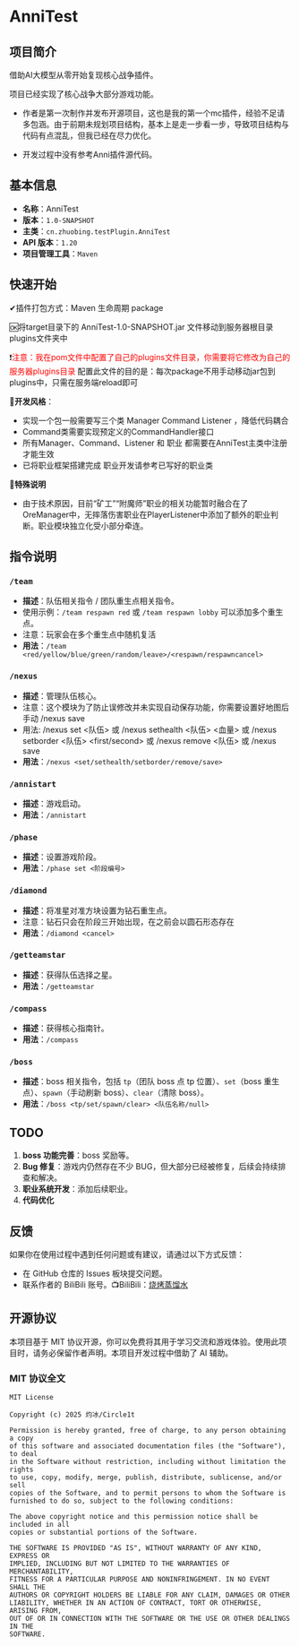 # AnniTest



## 项目简介



借助AI大模型从零开始复现核心战争插件。

项目已经实现了核心战争大部分游戏功能。



* 作者是第一次制作并发布开源项目，这也是我的第一个mc插件，经验不足请多包涵。由于前期未规划项目结构，基本上是走一步看一步，导致项目结构与代码有点混乱，但我已经在尽力优化。

* 开发过程中没有参考Anni插件源代码。

  

## 基本信息



- **名称**：AnniTest
- **版本**：`1.0-SNAPSHOT`
- **主类**：`cn.zhuobing.testPlugin.AnniTest`
- **API 版本**：`1.20`
- **项目管理工具**：`Maven`



## 快速开始



✔插件打包方式：Maven 生命周期 package

🆗将target目录下的 AnniTest-1.0-SNAPSHOT.jar 文件移动到服务器根目录plugins文件夹中

❗<span style="color:red">注意：我在pom文件中配置了自己的plugins文件目录，你需要将它修改为自己的服务器plugins目录</span> 配置此文件的目的是：每次package不用手动移动jar包到plugins中，只需在服务端reload即可

🚀**开发风格**：

* 实现一个包一般需要写三个类 Manager Command Listener ，降低代码耦合
* Command类需要实现预定义的CommandHandler接口
* 所有Manager、Command、Listener 和 职业 都需要在AnniTest主类中注册才能生效
* 已将职业框架搭建完成 职业开发请参考已写好的职业类

🔋**特殊说明**
* 由于技术原因，目前“矿工”“附魔师”职业的相关功能暂时融合在了OreManager中，无摔落伤害职业在PlayerListener中添加了额外的职业判断。职业模块独立化受小部分牵连。

## 指令说明



### `/team`



- **描述**：队伍相关指令 / 团队重生点相关指令。
- 使用示例：`/team respawn red` 或 `/team respawn lobby` 可以添加多个重生点。
- 注意：玩家会在多个重生点中随机复活
- **用法**：`/team <red/yellow/blue/green/random/leave>/<respawn/respawncancel>`



### `/nexus`



- **描述**：管理队伍核心。
- 注意：这个模块为了防止误修改并未实现自动保存功能，你需要设置好地图后手动 /nexus save
- 用法: /nexus set <队伍>
  或 /nexus sethealth <队伍> <血量>
  或 /nexus setborder <队伍> <first/second>
  或 /nexus remove <队伍> 或 /nexus save
- **用法**：`/nexus <set/sethealth/setborder/remove/save>`



### `/annistart`



- **描述**：游戏启动。
- **用法**：`/annistart`



### `/phase`



- **描述**：设置游戏阶段。
- **用法**：`/phase set <阶段编号>`



### `/diamond`



- **描述**：将准星对准方块设置为钻石重生点。
- 注意：钻石只会在阶段三开始出现，在之前会以圆石形态存在
- **用法**：`/diamond <cancel>`



### `/getteamstar`



- **描述**：获得队伍选择之星。
- **用法**：`/getteamstar`



### `/compass`



- **描述**：获得核心指南针。
- **用法**：`/compass`



### `/boss`



- **描述**：boss 相关指令，包括 `tp`（团队 boss 点 tp 位置）、`set`（boss 重生点）、`spawn`（手动刷新 boss）、`clear`（清除 boss）。
- **用法**：`/boss <tp/set/spawn/clear> <队伍名称/null>`



## TODO



1. **boss 功能完善**：boss 奖励等。
2. **Bug 修复**：游戏内仍然存在不少 BUG，但大部分已经被修复，后续会持续排查和解决。
3. **职业系统开发**：添加后续职业。
4. **代码优化**



## 反馈



如果你在使用过程中遇到任何问题或有建议，请通过以下方式反馈：



- 在 GitHub 仓库的 Issues 板块提交问题。
- 联系作者的 BiliBili 账号。📺BiliBili：[烧烤蒸馏水](https://space.bilibili.com/293990463)



## 开源协议



本项目基于 MIT 协议开源，你可以免费将其用于学习交流和游戏体验。使用此项目时，请务必保留作者声明。本项目开发过程中借助了 AI 辅助。



### MIT 协议全文



```plaintext
MIT License

Copyright (c) 2025 灼冰/Circle1t

Permission is hereby granted, free of charge, to any person obtaining a copy
of this software and associated documentation files (the "Software"), to deal
in the Software without restriction, including without limitation the rights
to use, copy, modify, merge, publish, distribute, sublicense, and/or sell
copies of the Software, and to permit persons to whom the Software is
furnished to do so, subject to the following conditions:

The above copyright notice and this permission notice shall be included in all
copies or substantial portions of the Software.

THE SOFTWARE IS PROVIDED "AS IS", WITHOUT WARRANTY OF ANY KIND, EXPRESS OR
IMPLIED, INCLUDING BUT NOT LIMITED TO THE WARRANTIES OF MERCHANTABILITY,
FITNESS FOR A PARTICULAR PURPOSE AND NONINFRINGEMENT. IN NO EVENT SHALL THE
AUTHORS OR COPYRIGHT HOLDERS BE LIABLE FOR ANY CLAIM, DAMAGES OR OTHER
LIABILITY, WHETHER IN AN ACTION OF CONTRACT, TORT OR OTHERWISE, ARISING FROM,
OUT OF OR IN CONNECTION WITH THE SOFTWARE OR THE USE OR OTHER DEALINGS IN THE
SOFTWARE.
```



## 